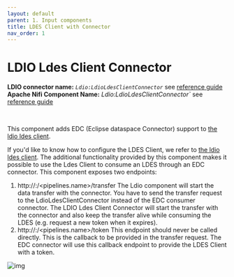 ```yaml
---
layout: default
parent: 1. Input components
title: LDES Client with Connector
nav_order: 1
---
```


# LDIO Ldes Client Connector

<b>LDIO connector name:</b> <i>`Ldio:LdioLdesClientConnector`</i> see [reference guide]()
<b>Apache Nifi Component Name:</b> <i>Ldio:LdioLdesClientConnector`</i> see [reference guide]()

<br>

This component adds EDC (Eclipse dataspace Connector) support to [the ldio ldes client](./ldio-ldes-client.md).

If you'd like to know how to configure
the LDES Client, we refer to [the ldio ldes client](./ldio-ldes-client.md).
The additional functionality provided by this component makes it possible to use the Ldes Client to consume an LDES
through an EDC connector.
This component exposes two endpoints:

1. http://<host>:<port>/<pipelines.name>/transfer
   The Ldio component will start the data transfer with the connector. You have to send the transfer request to
   the LdioLdesClientConnector instead of the EDC consumer connector. The LDIO Ldes Client Connector will start the
   transfer
   with the connector and also keep the transfer alive while consuming the LDES (e.g. request a new token when it
   expires).
2. http://<host>:<port>/<pipelines.name>/token
   This endpoint should never be called directly. This is the callback to be provided in the transfer request.
   The EDC connector will use this callback endpoint to provide the LDES Client with a token.

![img](./art/ldes-client-connector.svg)
